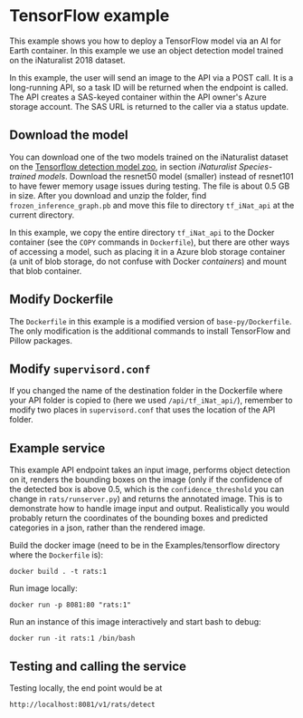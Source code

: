 # TensorFlow example

This example shows you how to deploy a TensorFlow model via an AI for Earth
container. In this example we use an object detection model trained on the
iNaturalist 2018 dataset.

In this example, the user will send an image to the API via a POST call. It is
a long-running API, so a task ID will be returned when the endpoint is called.
The API creates a SAS-keyed container within the API owner's Azure storage
account. The SAS URL is returned to the caller via a status update.

## Download the model

You can download one of the two models trained on the iNaturalist dataset on
the [Tensorflow detection model
zoo](https://github.com/tensorflow/models/blob/master/research/object_detection/g3doc/detection_model_zoo.md),
in section _iNaturalist Species-trained models_. Download the resnet50 model
(smaller) instead of resnet101 to have fewer memory usage issues during
testing. The file is about 0.5 GB in size. After you download and unzip the
folder, find `frozen_inference_graph.pb` and move this file to directory
`tf_iNat_api` at the current directory.

In this example, we copy the entire directory `tf_iNat_api` to the Docker
container (see the `COPY` commands in `Dockerfile`), but there are other ways
of accessing a model, such as placing it in a Azure blob storage container (a
unit of blob storage, do not confuse with Docker _containers_) and mount that
blob container.

## Modify Dockerfile

The `Dockerfile` in this example is a modified version of `base-py/Dockerfile`.
The only modification is the additional commands to install TensorFlow and
Pillow packages.


## Modify `supervisord.conf`

If you changed the name of the destination folder in the Dockerfile where your
API folder is copied to (here we used `/api/tf_iNat_api/`), remember to modify
two places in `supervisord.conf` that uses the location of the API folder.

## Example service

This example API endpoint takes an input image, performs object detection on
it, renders the bounding boxes on the image (only if the confidence of the
detected box is above 0.5, which is the `confidence_threshold` you can change
in `rats/runserver.py`) and returns the annotated image. This is to
demonstrate how to handle image input and output. Realistically you would
probably return the coordinates of the bounding boxes and predicted categories
in a json, rather than the rendered image.

Build the docker image (need to be in the Examples/tensorflow directory where
the `Dockerfile` is):

```
docker build . -t rats:1
```

Run image locally: 

```
docker run -p 8081:80 "rats:1"
```

Run an instance of this image interactively and start bash to debug:

```
docker run -it rats:1 /bin/bash
```

## Testing and calling the service

Testing locally, the end point would be at

```
http://localhost:8081/v1/rats/detect
```
